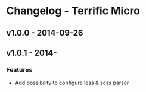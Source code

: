 # Changelog - Terrific Micro

## v1.0.0 - 2014-09-26

## v1.0.1 - 2014-

### Features

* Add possibility to configure less & scss parser

